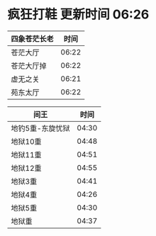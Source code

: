 # 疯狂打鞋 更新时间 06:26

| 四象苍茫长老   | 时间    |
|--------|-------|
| 苍茫大厅 | 06:22 |
| 苍茫大厅掉 | 06:22 |
| 虚无之关 | 06:21 |
| 苑东太厅 | 06:22 |

| 间王   | 时间    |
|--------|-------|
| 地钓5重-东旋忧狱 | 04:30 |
| 地狱10重 | 04:48 |
| 地狱11重 | 04:51 |
| 地狱12重 | 04:55 |
| 地狱3重 | 04:41 |
| 地狱4重 | 04:26 |
| 地狱5重 | 04:30 |
| 地狱重 | 04:37 |